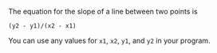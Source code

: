 The equation for the slope of a line between two points is

    (y2 - y1)/(x2 - x1)

You can use any values for `x1`, `x2`, `y1`, and `y2` in your program.